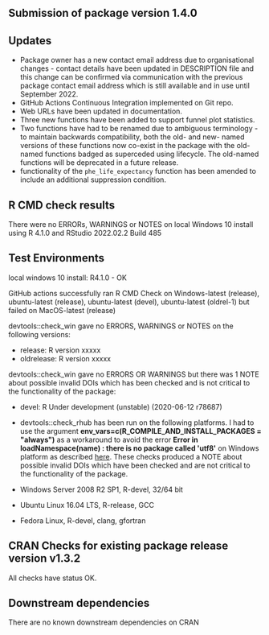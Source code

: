 ## Submission of package version 1.4.0


## Updates

* Package owner has a new contact email address due to organisational changes - contact details have been updated in DESCRIPTION file and this change can be confirmed via communication with the previous package contact email address which is still available and in use until September 2022.
* GitHub Actions Continuous Integration implemented on Git repo.
* Web URLs have been updated in documentation.
* Three new functions have been added to support funnel plot statistics.
* Two functions have had to be renamed due to ambiguous terminology - to maintain backwards compatibility, both the old- and new- named versions of these functions now co-exist in the package with the old-named functions badged as superceded using lifecycle.  The old-named functions will be deprecated in a future release. 
* functionality of the `phe_life_expectancy` function has been amended to include an additional suppression condition.


## R CMD check results

There were no ERRORs, WARNINGS or NOTES on local Windows 10 install using R 4.1.0 and RStudio 2022.02.2 Build 485


## Test Environments 

local windows 10 install: R4.1.0 - OK   

GitHub actions successfully ran R CMD Check on Windows-latest (release), ubuntu-latest (release), ubuntu-latest (devel), ubuntu-latest (oldrel-1) but failed on MacOS-latest (release)  

devtools::check_win gave no ERRORS, WARNINGS or NOTES on the following versions:  
* release:    R version xxxxx
* oldrelease: R version xxxxx

devtools::check_win gave no ERRORS OR WARNINGS but there was 1 NOTE about possible invalid DOIs which has been checked and is not critical to the functionality of the package:  
* devel:      R Under development (unstable) (2020-06-12 r78687)


* devtools::check_rhub has been run on the following platforms.  I had to use the argument **env_vars=c(R_COMPILE_AND_INSTALL_PACKAGES = "always")** as a workaround to avoid the error **Error in loadNamespace(name) : there is no package called 'utf8'** on Windows platform as described [here](https://github.com/r-hub/rhub/issues/374). These checks produced a NOTE about possible invalid DOIs which have been checked and are not critical to the functionality of the package. 
* Windows Server 2008 R2 SP1, R-devel, 32/64 bit 
* Ubuntu Linux 16.04 LTS, R-release, GCC
* Fedora Linux, R-devel, clang, gfortran  


## CRAN Checks for existing package release version v1.3.2

All checks have status OK.


## Downstream dependencies

There are no known downstream dependencies on CRAN
